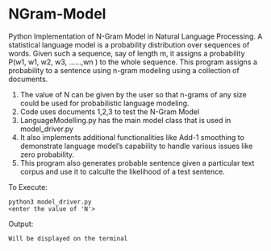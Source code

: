 # NGram-Model
Python Implementation of N-Gram Model in Natural Language Processing. A statistical language model is a probability distribution over sequences of words. Given
such a sequence, say of length m, it assigns a probability P(w1, w1, w2, w3, ......,wn ) to the whole sequence. 
This program assigns a probability to a sentence using n-gram modeling using a collection of documents.

  1. The value of N can be given by the user so that n-grams of any size could be used for probabilistic language modeling.  
  2. Code uses documents 1,2,3 to test the N-Gram Model
  3. LanguageModelling.py has the main model class that is used in model_driver.py
  4. It also implements additional functionalities like Add-1 smoothing to demonstrate language model’s capability to handle various issues like zero probability.
  5. This program also generates probable sentence given a particular text corpus and use it to calculte the likelihood of a test sentence.


To Execute:

	python3 model_driver.py
	<enter the value of 'N'>

Output:

	Will be displayed on the terminal 


